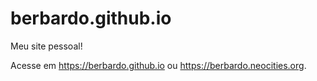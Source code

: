 # berbardo.github.io

Meu site pessoal!

Acesse em https://berbardo.github.io ou https://berbardo.neocities.org.